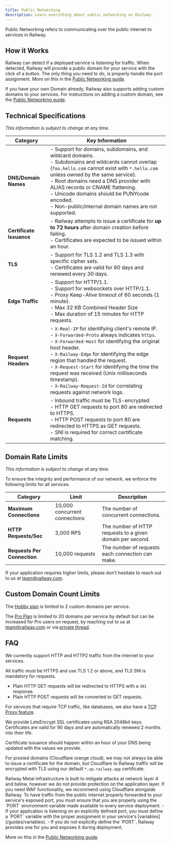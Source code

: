 ```yaml
---
title: Public Networking
description: Learn everything about public networking on Railway.
---
```


Public Networking refers to communicating over the public internet to services in Railway.

## How it Works

Railway can detect if a deployed service is listening for traffic. When detected, Railway will provide a public domain for your service with the click of a button. The only thing you need to do, is properly handle the port assignment. More on this in the [Public Networking guide](/guides/public-networking).

If you have your own Domain already, Railway also supports adding custom domains to your services. For instructions on adding a custom domain, see the [Public Networking guide](/guides/public-networking#custom-domains).

## Technical Specifications

_This information is subject to change at any time._

| Category                 | Key Information                                                                                                                                                                                                                                                                                                                                                                                                                                |
| ------------------------ | ---------------------------------------------------------------------------------------------------------------------------------------------------------------------------------------------------------------------------------------------------------------------------------------------------------------------------------------------------------------------------------------------------------------------------------------------- |
| **DNS/Domain Names**     | - Support for domains, subdomains, and wildcard domains.<br/>- Subdomains and wildcards cannot overlap (`foo.hello.com` cannot exist with `*.hello.com` unless owned by the same service).<br/>- Root domains need a DNS provider with ALIAS records or CNAME flattening.<br/>- Unicode domains should be PUNYcode encoded.<br/>- Non-public/internal domain names are not supported.                                                          |
| **Certificate Issuance** | - Railway attempts to issue a certificate for **up to 72 hours** after domain creation before failing.<br/>- Certificates are expected to be issued within an hour.                                                                                                                                                                                                                                                                            |
| **TLS**                  | - Support for TLS 1.2 and TLS 1.3 with specific cipher sets.<br/>- Certificates are valid for 90 days and renewed every 30 days.                                                                                                                                                                                                                                                                                                               |
| **Edge Traffic**         | - Support for HTTP/1.1.<br/>- Support for websockets over HTTP/1.1.<br/>- Proxy Keep-Alive timeout of 60 seconds (1 minute).<br/>- Max 32 KB Combined Header Size<br/>- Max duration of 15 minutes for HTTP requests.                                                                                                                                                                                                                          |
| **Request Headers**      | - `X-Real-IP` for identifying client's remote IP.<br/>- `X-Forwarded-Proto` always indicates `https`.<br/>- `X-Forwarded-Host` for identifying the original host header.<br/>- `X-Railway-Edge` for identifying the edge region that handled the request.<br/>- `X-Request-Start` for identifying the time the request was received (Unix milliseconds timestamp).<br/>- `X-Railway-Request-Id` for correlating requests against network logs. |
| **Requests**             | - Inbound traffic must be TLS-encrypted<br/>- HTTP GET requests to port 80 are redirected to HTTPS.<br/>- HTTP POST requests to port 80 are redirected to HTTPS as GET requests.<br/>- SNI is required for correct certificate matching.                                                                                                                                                                                                       |

## Domain Rate Limits

_This information is subject to change at any time._

To ensure the integrity and performance of our network, we enforce the following limits for all services.

| Category                    | Limit                         | Description                                               |
| --------------------------- | ----------------------------- | --------------------------------------------------------- |
| **Maximum Connections**     | 10,000 concurrent connections | The number of concurrent connections.                     |
| **HTTP Requests/Sec**       | 3,000 RPS                     | The number of HTTP requests to a given domain per second. |
| **Requests Per Connection** | 10,000 requests               | The number of requests each connection can make.          |

If your application requires higher limits, please don't hesitate to reach out to us at [team@railway.com](mailto:team@railway.com).

## Custom Domain Count Limits

The [Hobby plan](/reference/pricing#plans) is limited to 2 custom domains per service.

The [Pro Plan](/reference/pricing#plans) is limited to 20 domains per service by default but can be increased for Pro users on request, by reaching out to us at [team@railway.com](mailto:team@railway.com) or via [private thread](/reference/support#private-threads).

## FAQ

<Collapse title="What type of traffic can I send to my services in Railway?">
We currently support HTTP and HTTP2 traffic from the internet to your services.

All traffic must be HTTPS and use TLS 1.2 or above, and TLS SNI is mandatory for requests.

- Plain HTTP GET requests will be redirected to HTTPS with a `301` response.
- Plain HTTP POST requests will be converted to GET requests.

For services that require TCP traffic, like databases, we also have a [TCP Proxy feature](/reference/tcp-proxy).
</Collapse>

<Collapse title="How does Railway handle SSL certificates?">
We provide LetsEncrypt SSL certificates using RSA 2048bit keys.  Certificates are valid for 90 days and are automatically renewed 2 months into their life.

Certificate issuance should happen within an hour of your DNS being updated with the values we provide.

For proxied domains (Cloudflare orange cloud), we may not always be able to issue a certificate for the domain, but Cloudflare to Railway traffic will be encrypted with TLS using our default `*.up.railway.app` certificate.
</Collapse>

<Collapse title="Does Railway protect my services against DDoS?">
Railway Metal infrastructure is built to mitigate attacks at network layer 4 and below, however we do not provide protection on the application layer. If you need WAF functionality, we recommend using Cloudflare alongside Railway.
</Collapse>

<Collapse title="How do I handle forwarding traffic to my exposed port?">
To have traffic from the public internet properly forwarded to your service's exposed port, you must ensure that you are properly using the `PORT` environment variable made available to every service deployment.
- If your application is listening on an explicitly defined port, you must define a `PORT` variable with the proper assignment in your service's [variables](/guides/variables).
- If you do not explicitly define the `PORT`, Railway provides one for you and exposes it during deployment.

More on this in the [Public Networking guide](/guides/public-networking).
</Collapse>
